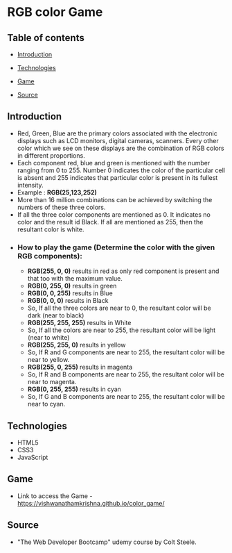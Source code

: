 # RGB color Game

## Table of contents
* [Introduction](#Introduction)

* [Technologies](#Technologies)

* [Game](#Game)

* [Source](#Source)

## Introduction
  - Red, Green, Blue are the primary colors associated with the electronic displays such as LCD monitors, digital cameras, scanners. 
  Every other color which we see on these displays are the combination of RGB colors in different proportions.
  - Each component red, blue and green is mentioned with the  number ranging from 0 to 255. Number 0 indicates the color of the particular 
  cell is absent and 255 indicates that particular color is present in its fullest intensity.
  - Example : **RGB(25,123,252)**
  - More than 16 million combinations can be achieved by switching the numbers of these three colors.
  - If all the three color components are mentioned as 0. It indicates no color and the result id Black. If all are mentioned as 255, then the resultant color is white.
  - ### How to play the game (Determine the color with the given RGB components):
    - **RGB(255, 0, 0)** results in red as only red component is present and that too with the maximum value.
    - **RGB(0, 255, 0)** results in green
    - **RGB(0, 0, 255)** results in Blue
    - **RGB(0, 0, 0)** results in Black
    - So, If all the three colors are near to 0, the resultant color will be dark (near to black)
    - **RGB(255, 255, 255)** results in White
    - So, If all the colors are near to 255, the resultant color will be light (near to white)
    - **RGB(255, 255, 0)** results in yellow
    - So, If R and G components are near to 255, the resultant color will be near to yellow.
    - **RGB(255, 0, 255)** results in magenta
    - So, If R and B components are near to 255, the resultant color will be near to magenta.
    - **RGB(0, 255, 255)** results in cyan
    - So, If G and B components are near to 255, the resultant color will be near to cyan.  

## Technologies
   - HTML5
   - CSS3
   - JavaScript

## Game

  - Link to access the Game - https://vishwanathamkrishna.github.io/color_game/

## Source

  - "The Web Developer Bootcamp" udemy course by Colt Steele.


